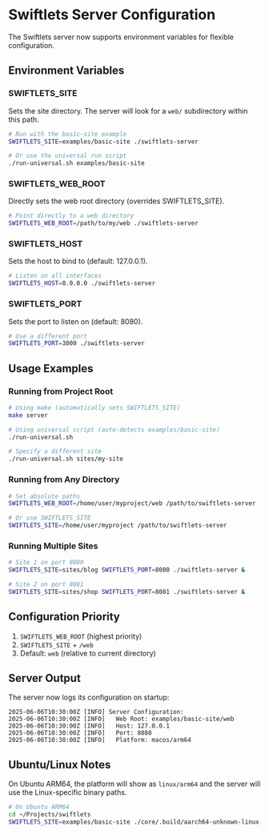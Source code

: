 # Swiftlets Server Configuration

The Swiftlets server now supports environment variables for flexible configuration.

## Environment Variables

### SWIFTLETS_SITE
Sets the site directory. The server will look for a `web/` subdirectory within this path.

```bash
# Run with the basic-site example
SWIFTLETS_SITE=examples/basic-site ./swiftlets-server

# Or use the universal run script
./run-universal.sh examples/basic-site
```

### SWIFTLETS_WEB_ROOT
Directly sets the web root directory (overrides SWIFTLETS_SITE).

```bash
# Point directly to a web directory
SWIFTLETS_WEB_ROOT=/path/to/my/web ./swiftlets-server
```

### SWIFTLETS_HOST
Sets the host to bind to (default: 127.0.0.1).

```bash
# Listen on all interfaces
SWIFTLETS_HOST=0.0.0.0 ./swiftlets-server
```

### SWIFTLETS_PORT
Sets the port to listen on (default: 8080).

```bash
# Use a different port
SWIFTLETS_PORT=3000 ./swiftlets-server
```

## Usage Examples

### Running from Project Root
```bash
# Using make (automatically sets SWIFTLETS_SITE)
make server

# Using universal script (auto-detects examples/basic-site)
./run-universal.sh

# Specify a different site
./run-universal.sh sites/my-site
```

### Running from Any Directory
```bash
# Set absolute paths
SWIFTLETS_WEB_ROOT=/home/user/myproject/web /path/to/swiftlets-server

# Or use SWIFTLETS_SITE
SWIFTLETS_SITE=/home/user/myproject /path/to/swiftlets-server
```

### Running Multiple Sites
```bash
# Site 1 on port 8080
SWIFTLETS_SITE=sites/blog SWIFTLETS_PORT=8080 ./swiftlets-server &

# Site 2 on port 8081
SWIFTLETS_SITE=sites/shop SWIFTLETS_PORT=8081 ./swiftlets-server &
```

## Configuration Priority

1. `SWIFTLETS_WEB_ROOT` (highest priority)
2. `SWIFTLETS_SITE` + `/web`
3. Default: `web` (relative to current directory)

## Server Output

The server now logs its configuration on startup:

```
2025-06-06T10:30:00Z [INFO] Server Configuration:
2025-06-06T10:30:00Z [INFO]   Web Root: examples/basic-site/web
2025-06-06T10:30:00Z [INFO]   Host: 127.0.0.1
2025-06-06T10:30:00Z [INFO]   Port: 8080
2025-06-06T10:30:00Z [INFO]   Platform: macos/arm64
```

## Ubuntu/Linux Notes

On Ubuntu ARM64, the platform will show as `linux/arm64` and the server will use the Linux-specific binary paths.

```bash
# On Ubuntu ARM64
cd ~/Projects/swiftlets
SWIFTLETS_SITE=examples/basic-site ./core/.build/aarch64-unknown-linux-gnu/debug/swiftlets-server
```